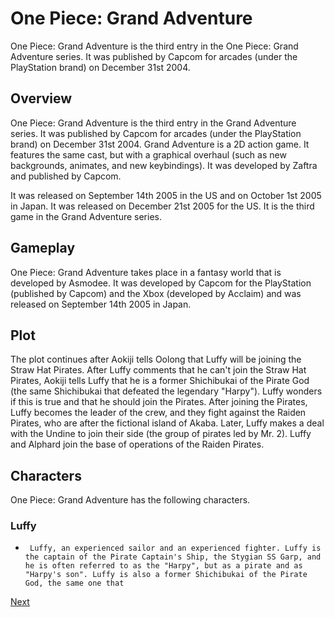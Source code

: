 # One Piece: Grand Adventure

One Piece: Grand Adventure is the third entry in the One Piece: Grand Adventure series. It was published by Capcom for arcades (under the PlayStation brand) on December 31st 2004.

## Overview

One Piece: Grand Adventure is the third entry in the Grand Adventure series. It was published by Capcom for arcades (under the PlayStation brand) on December 31st 2004. Grand Adventure is a 2D action game. It features the same cast, but with a graphical overhaul (such as new backgrounds, animates, and new keybindings). It was developed by Zaftra and published by Capcom.

It was released on September 14th 2005 in the US and on October 1st 2005 in Japan. It was released on December 21st 2005 for the US. It is the third game in the Grand Adventure series.

## Gameplay

One Piece: Grand Adventure takes place in a fantasy world that is developed by Asmodee. It was developed by Capcom for the PlayStation (published by Capcom) and the Xbox (developed by Acclaim) and was released on September 14th 2005 in Japan.

## Plot

The plot continues after Aokiji tells Oolong that Luffy will be joining the Straw Hat Pirates. After Luffy comments that he can't join the Straw Hat Pirates, Aokiji tells Luffy that he is a former Shichibukai of the Pirate God (the same Shichibukai that defeated the legendary "Harpy"). Luffy wonders if this is true and that he should join the Pirates. After joining the Pirates, Luffy becomes the leader of the crew, and they fight against the Raiden Pirates, who are after the fictional island of Akaba. Later, Luffy makes a deal with the Undine to join their side (the group of pirates led by Mr. 2). Luffy and Alphard join the base of operations of the Raiden Pirates.

## Characters

One Piece: Grand Adventure has the following characters.

### Luffy

*      Luffy, an experienced sailor and an experienced fighter. Luffy is the captain of the Pirate Captain's Ship, the Stygian SS Garp, and he is often referred to as the "Harpy", but as a pirate and as "Harpy's son". Luffy is also a former Shichibukai of the Pirate God, the same one that

[Next](312.md)